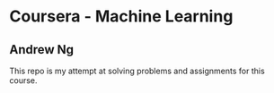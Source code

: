 # Coursera - Machine Learning
## Andrew Ng

This repo is my attempt at solving problems and assignments for this course.